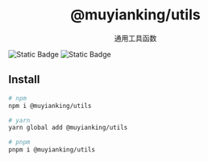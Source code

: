 <h1 align="center">@muyianking/utils</h1>

<p align="center">
通用工具函数
</p>

![Static Badge](https://img.shields.io/badge/npm-v0.0.1-orange) ![Static Badge](https://img.shields.io/badge/license-ISC-green)

## Install

```bash
# npm
npm i @muyianking/utils

# yarn
yarn global add @muyianking/utils

# pnpm
pnpm i @muyianking/utils
```

